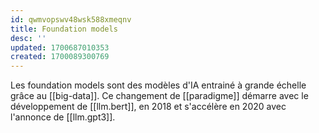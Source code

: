 ```yaml
---
id: qwmvopswv48wsk588xmeqnv
title: Foundation models
desc: ''
updated: 1700687010353
created: 1700089300769
---
```


Les foundation models sont des modèles d'IA entrainé à grande échelle grâce au [[big-data]]. Ce changement de [[paradigme]] démarre avec le développement de [[llm.bert]], en 2018 et s'accélère en 2020 avec l'annonce de [[llm.gpt3]].
